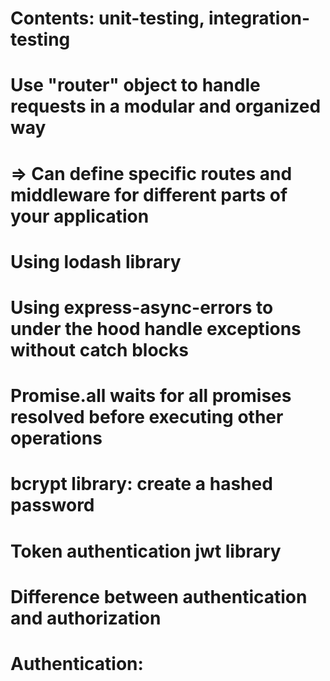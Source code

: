 # Contents: unit-testing, integration-testing

# Use "router" object to handle requests in a modular and organized way

# => Can define specific routes and middleware for different parts of your application

# Using lodash library

# Using express-async-errors to under the hood handle exceptions without catch blocks

# Promise.all waits for all promises resolved before executing other operations

<!-- beforeEach(async () => {
  await Note.deleteMany({})

  const noteObjects = helper.initialNotes
    .map(note => new Note(note))
  const promiseArray = noteObjects.map(note => note.save())
  await Promise.all(promiseArray)  // Note: "await" keyword
}) => notes will not be saved to the database right away, instead promiseArray will return a promise representing the whole saving process, then the Promise.all method transforms an array of promises into a single promise, that will be fulfilled once every promise in the array passed to it as an argument is resolved. -->
<!--
But Promise.all executes promises it receives in parallel => if we want to execute them in order, use for-of loop
	  for (let note of helper.initialNotes) {
    let noteObject = new Note(note)
    await noteObject.save()
  } -->

# bcrypt library: create a hashed password

# Token authentication jwt library

# Difference between authentication and authorization
# Authentication: 

